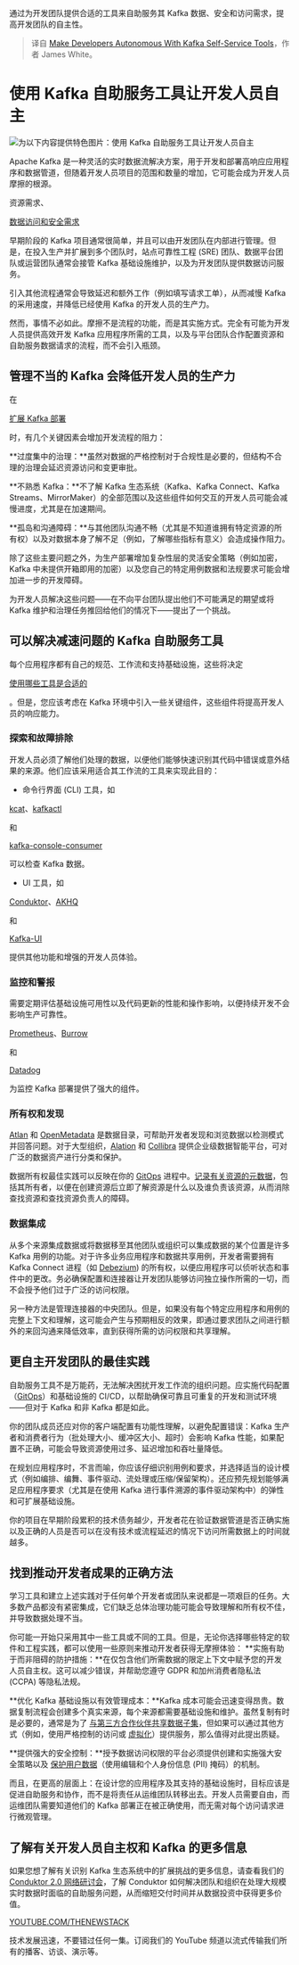 
<!--
title: 使用Kafka自助服务工具让开发人员自主
cover: https://cdn.thenewstack.io/media/2024/06/21407506-make-developers-autonomous-kafka-self-service-tools.png
-->

通过为开发团队提供合适的工具来自助服务其 Kafka 数据、安全和访问需求，提高开发团队的自主性。

> 译自 [Make Developers Autonomous With Kafka Self-Service Tools](https://thenewstack.io/make-developers-autonomous-with-kafka-self-service-tools/)，作者 James White。


# 使用 Kafka 自助服务工具让开发人员自主

![为以下内容提供特色图片：使用 Kafka 自助服务工具让开发人员自主](https://cdn.thenewstack.io/media/2024/06/21407506-make-developers-autonomous-kafka-self-service-tools-1024x576.png)

Apache Kafka 是一种灵活的实时数据流解决方案，用于开发和部署高响应应用程序和数据管道，但随着开发人员项目的范围和数量的增加，它可能会成为开发人员摩擦的根源。

资源需求、

[数据访问和安全需求](https://thenewstack.io/protect-sensitive-data-and-prevent-bad-practices-in-apache-kafka/)

早期阶段的 Kafka 项目通常很简单，并且可以由开发团队在内部进行管理。但是，在投入生产并扩展到多个团队时，站点可靠性工程 (SRE) 团队、数据平台团队或运营团队通常会接管 Kafka 基础设施维护，以及为开发团队提供数据访问服务。

引入其他流程通常会导致延迟和额外工作（例如填写请求工单），从而减慢 Kafka 的采用速度，并降低已经使用 Kafka 的开发人员的生产力。

然而，事情不必如此。摩擦不是流程的功能，而是其实施方式。完全有可能为开发人员提供高效开发 Kafka 应用程序所需的工具，以及与平台团队合作配置资源和自助服务数据请求的流程，而不会引入瓶颈。

## 管理不当的 Kafka 会降低开发人员的生产力

在

[扩展 Kafka 部署](https://www.conduktor.io/blog/scaling-kafka-securely-for-your-organization/)

时，有几个关键因素会增加开发流程的阻力：

**过度集中的治理：**虽然对数据的严格控制对于合规性是必要的，但结构不合理的治理会延迟资源访问和变更审批。

**不熟悉 Kafka：**不了解 Kafka 生态系统（Kafka、Kafka Connect、Kafka Streams、MirrorMaker）的全部范围以及这些组件如何交互的开发人员可能会减慢进度，尤其是在加速期间。

**孤岛和沟通障碍：**与其他团队沟通不畅（尤其是不知道谁拥有特定资源的所有权）以及对数据本身了解不足（例如，了解哪些指标有意义）会造成操作阻力。

除了这些主要问题之外，为生产部署增加复杂性层的灵活安全策略（例如加密，Kafka 中未提供开箱即用的加密）以及您自己的特定用例数据和法规要求可能会增加进一步的开发障碍。

为开发人员解决这些问题——在不向平台团队提出他们不可能满足的期望或将 Kafka 维护和治理任务推回给他们的情况下——提出了一个挑战。

## 可以解决减速问题的 Kafka 自助服务工具

每个应用程序都有自己的规范、工作流和支持基础设施，这些将决定

[使用哪些工具是合适的](https://thenewstack.io/top-10-tools-for-kafka-engineers/)

。但是，您应该考虑在 Kafka 环境中引入一些关键组件，这些组件将提高开发人员的响应能力。

### 探索和故障排除

开发人员必须了解他们处理的数据，以便他们能够快速识别其代码中错误或意外结果的来源。他们应该采用适合其工作流的工具来实现此目的：

- 命令行界面 (CLI) 工具，如

[kcat](https://github.com/edenhill/kcat)、[kafkactl](https://github.com/deviceinsight/kafkactl)

和

[kafka-console-consumer](https://www.conduktor.io/kafka/kafka-consumer-cli-tutorial/#How-to-Consume-Data-in-a-Kafka-Topic-using-the-CLI?-0)

可以检查 Kafka 数据。

- UI 工具，如

[Conduktor](https://www.conduktor.io/)、[AKHQ](https://akhq.io/)

和

[Kafka-UI](https://github.com/provectus/kafka-ui)

提供其他功能和增强的开发人员体验。

### 监控和警报

需要定期评估基础设施可用性以及代码更新的性能和操作影响，以便持续开发不会影响生产可靠性。

[Prometheus](https://prometheus.io/)、[Burrow](https://github.com/linkedin/Burrow)

和

[Datadog](https://www.datadoghq.com/)

为监控 Kafka 部署提供了强大的组件。

### 所有权和发现
[Atlan](https://atlan.com/) 和 [OpenMetadata](https://open-metadata.org/) 是数据目录，可帮助开发者发现和浏览数据以检测模式并回答问题。对于大型组织，[Alation](https://www.alation.com/) 和 [Collibra](https://www.collibra.com/) 提供企业级数据智能平台，可对广泛的数据资产进行分类和保护。

数据所有权最佳实践可以反映在你的 [GitOps](https://thenewstack.io/gitops-for-kafka-at-scale/) 进程中。[记录有关资源的元数据](https://www.conduktor.io/blog/data-chaos-clarity-tag-everything-everywhere/)，包括其所有者，以便在创建资源后立即了解资源是什么以及谁负责该资源，从而消除查找资源和查找资源负责人的障碍。

### 数据集成

从多个来源集成数据或将数据移至其他团队或组织可以集成数据的某个位置是许多 Kafka 用例的功能。对于许多业务应用程序和数据共享用例，开发者需要拥有 Kafka Connect 进程（如 [Debezium](https://debezium.io/)) 的所有权，以便应用程序可以侦听状态和事件中的更改。务必确保配置和连接器让开发团队能够访问独立操作所需的一切，而不会授予他们过于广泛的访问权限。

另一种方法是管理连接器的中央团队。但是，如果没有每个特定应用程序和用例的完整上下文和理解，这可能会产生与预期相反的效果，即通过要求团队之间进行额外的来回沟通来降低效率，直到获得所需的访问权限和共享理解。

## 更自主开发团队的最佳实践

自助服务工具不是万能药，无法解决困扰开发工作流的组织问题。应实施代码配置（[GitOps](https://thenewstack.io/gitops-for-kafka-at-scale/)）和基础设施的 CI/CD，以帮助确保可靠且可重复的开发和测试环境——但对于 Kafka 和非 Kafka 都是如此。

你的团队成员还应对你的客户端配置有功能性理解，以避免配置错误：Kafka 生产者和消费者行为（批处理大小、缓冲区大小、超时）会影响 Kafka 性能，如果配置不正确，可能会导致资源使用过多、延迟增加和吞吐量降低。

在规划应用程序时，不言而喻，你应该仔细识别用例和要求，并选择适当的设计模式（例如编排、编舞、事件驱动、流处理或压缩/保留架构）。还应预先规划能够满足应用程序要求（尤其是在使用 Kafka 进行事件溯源的事件驱动架构中）的弹性和可扩展基础设施。

你的项目在早期阶段累积的技术债务越少，开发者花在验证数据管道是否正确实施以及正确的人员是否可以在没有技术或流程延迟的情况下访问所需数据上的时间就越多。

## 找到推动开发者成果的正确方法

学习工具和建立上述实践对于任何单个开发者或团队来说都是一项艰巨的任务。大多数产品都没有紧密集成，它们缺乏总体治理功能可能会导致理解和所有权不佳，并导致数据处理不当。

你可能一开始只采用其中一些工具或不同的工具。但是，无论你选择哪些特定的软件和工程实践，都可以使用一些原则来推动开发者获得无摩擦体验：
**实施有助于而非阻碍的防护措施：**在仅包含他们所需数据的限定上下文中赋予您的开发人员自主权。这可以减少错误，并帮助您遵守 GDPR 和加州消费者隐私法 (CCPA) 等隐私法规。

**优化 Kafka 基础设施以有效管理成本：**Kafka 成本可能会迅速变得昂贵。数据复制流程会创建多个真实来源，每个来源都需要基础设施和维护。虽然复制有时是必要的，通常是为了 [与第三方合作伙伴共享数据子集](https://www.conduktor.io/blog/sharing-data-with-partners/)，但如果可以通过其他方式（例如，使用严格控制的访问或 [虚拟化](https://www.youtube.com/watch?v=arbIMGEwPkw)）提供服务，那么值得对此提出质疑。

**提供强大的安全控制：**授予数据访问权限的平台必须提供创建和实施强大安全策略以及 [保护用户数据](https://thenewstack.io/protect-sensitive-data-and-prevent-bad-practices-in-apache-kafka/)（使用编辑和个人身份信息 (PII) 掩码）的机制。

而且，在更高的层面上：在设计您的应用程序及其支持的基础设施时，目标应该是促进自助服务和协作，而不是将责任从运维团队转移出去。开发人员需要自由，而运维团队需要知道他们的 Kafka 部署正在被正确使用，而无需对每个访问请求进行微观管理。

## 了解有关开发人员自主权和 Kafka 的更多信息

如果您想了解有关识别 Kafka 生态系统中的扩展挑战的更多信息，请查看我们的 [Conduktor 2.0 网络研讨会](https://www.conduktor.io/webcasts/conduktor-2-0-the-new-standard-for-teams-working-with-kafka/)，了解 Conduktor 如何解决团队和组织在处理大规模实时数据时面临的自助服务问题，从而缩短交付时间并从数据投资中获得更多价值。

[YOUTUBE.COM/THENEWSTACK](https://youtube.com/thenewstack?sub_confirmation=1)

技术发展迅速，不要错过任何一集。订阅我们的 YouTube 频道以流式传输我们所有的播客、访谈、演示等。